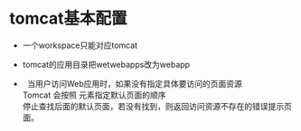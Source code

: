 # tomcat基本配置

- 一个workspace只能对应tomcat
- tomcat的应用目录把wetwebapps改为webapp

- &nbsp;&nbsp;当用户访问Web应用时，如果没有指定具体要访问的页面资源 <br/>
Tomcat 会按照 <welcome-file-list> 元素指定默认页面的顺序 <br/>
停止查找后面的默认页面，若没有找到，则返回访问资源不存在的错误提示页面。


